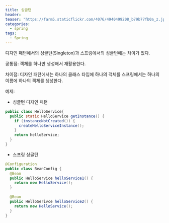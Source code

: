 ```yaml
---
title: 싱글턴
header:
teaser: "https://farm5.staticflickr.com/4076/4940499208_b79b77fb0a_z.jpg"
categories:
  - spring
tags:
  - Spring
---
```


 디자인 패턴에서의 싱글턴(Singleton)과 스프링에서의 싱글턴에는 차이가 있다.

공통점: 객체를 하나만 생성해서 재활용한다.

차이점: 디자인 패턴에서는 하나의 클래스 타입에 하나의 객체를 스프링에서는 하나의 이름에 하나의 객체를 생성한다.

예제:

 - 싱글턴 디자인 패턴
```java
public class HelloService{
  public static HelloService getInstance() {
    if (instanceNotCreated()) {
      createHelloServiceInstance();
    }
    return helloService;
  }
}
```

 - 스프링 싱글턴
```java
@Configuration
public class BeanConfig {
  @Bean
  public HelloService helloService1() {
    return new HelloService();
  }
  
  @Bean
  public HelloSerivce helloService2() {
    return new HelloService();
  }
}
```
